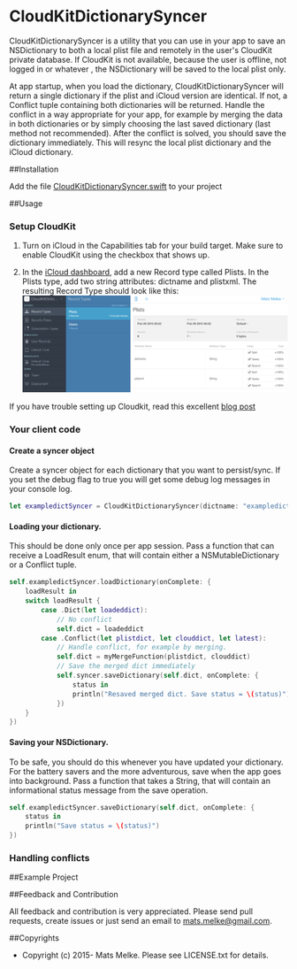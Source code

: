 # CloudKitDictionarySyncer

CloudKitDictionarySyncer is a utility that you can use in your app to save an NSDictionary to both a local plist file and 
remotely in the user's CloudKit private database. If CloudKit is not available, because the user is offline, not logged in or whatever 
 , the NSDictionary will be saved to the local plist only.
 
At app startup, when you load the dictionary, CloudKitDictionarySyncer will return a single dictionary if the plist and iCloud version are 
  identical. If not, a Conflict tuple containing both dictionaries will be returned. Handle the conflict in a way appropriate for your app, 
  for example by merging the data in both dictionaries or by simply choosing the last saved dictionary (last method not recommended). After
  the conflict is solved, you should save the dictionary immediately. This will resync the local plist dictionary and the iCloud dictionary.
  
##Installation

Add the file [CloudKitDictionarySyncer.swift](CloudKitDictionarySyncer/CloudKitDictionarySyncer.swift) to your project


##Usage

### Setup CloudKit

 1. Turn on iCloud in the Capabilities tab for your build target. Make sure to enable CloudKit using the checkbox that shows up.
 
 2. In the [iCloud dashboard](https://icloud.developer.apple.com/dashboard/), add a new Record type called Plists. In the Plists type, add two string attributes: dictname and plistxml. The 
 resulting Record Type should look like this: ![Dashboard example](/images/icloudrecordtype.png?raw=true "Dashboard example")
 
 If you have trouble setting up Cloudkit, read this excellent [blog post](http://shrikar.com/blog/2014/10/12/ios8-cloudkit-tutorial-part-1/)

### Your client code

#### Create a syncer object 

Create a syncer object for each dictionary that you want to persist/sync. If you set the debug flag to true you will get some
 debug log messages in your console log.

```swift
let exampledictSyncer = CloudKitDictionarySyncer(dictname: "exampledict", debug: true)
```

#### Loading your dictionary.
This should be done only once per app session. Pass a function that can receive a LoadResult enum, that will contain either a NSMutableDictionary or a Conflict tuple.
  
```swift
self.exampledictSyncer.loadDictionary(onComplete: {
    loadResult in
    switch loadResult {
        case .Dict(let loadeddict):
            // No conflict
            self.dict = loadeddict
        case .Conflict(let plistdict, let clouddict, let latest):
            // Handle conflict, for example by merging.
            self.dict = myMergeFunction(plistdict, clouddict)
            // Save the merged dict immediately        
            self.syncer.saveDictionary(self.dict, onComplete: {
                status in
                println("Resaved merged dict. Save status = \(status)")
            })
    }
})
```  

#### Saving your NSDictionary. 
To be safe, you should do this whenever you have updated your dictionary. For the battery savers and the more adventurous, save when the
app goes into background. Pass a function that takes a String, that will contain an informational status message from the save operation.
  
```swift
self.exampledictSyncer.saveDictionary(self.dict, onComplete: {
    status in
    println("Save status = \(status)")
})
```  

### Handling conflicts
  
  
##Example Project


##Feedback and Contribution

All feedback and contribution is very appreciated. Please send pull requests, create issues
or just send an email to [mats.melke@gmail.com](mailto:mats.melke@gmail.com).

##Copyrights

* Copyright (c) 2015- Mats Melke. Please see LICENSE.txt for details.
